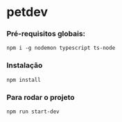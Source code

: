 # petdev

### Pré-requisitos globais:
`npm i -g nodemon typescript ts-node`

### Instalação
`npm install`

### Para rodar o projeto
`npm run start-dev`